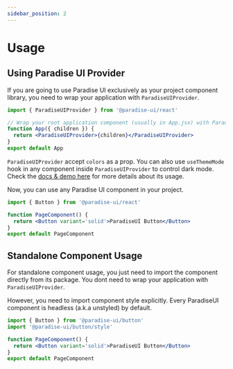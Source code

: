 ```yaml
---
sidebar_position: 2
---
```


# Usage
## Using Paradise UI Provider

If you are going to use Paradise UI exclusively as your project component library, you need to wrap your application with `ParadiseUIProvider`.

```jsx
import { ParadiseUIProvider } from '@paradise-ui/react'

// Wrap your root application component (usually in App.jsx) with ParadiseUIProvider
function App({ children }) {
  return <ParadiseUIProvider>{children}</ParadiseUIProvider>
}
export default App
```

`ParadiseUIProvider` accept `colors` as a prop. You can also use `useThemeMode` hook in any component inside `ParadiseUIProvider` to control dark mode. Check the <a href="https://paradise-ui.vercel.app/?path=/docs/provider-paradiseuiprovider--docs" target="_blank">docs & demo here</a> for more details about its usage.

Now, you can use any Paradise UI component in your project.

```jsx
import { Button } from '@paradise-ui/react'

function PageComponent() {
  return <Button variant='solid'>ParadiseUI Button</Button>
}
export default PageComponent
```

## Standalone Component Usage

For standalone component usage, you just need to import the component directly from its package. You dont need to wrap your application with `ParadiseUIProvider`.

However, you need to import component style explicitly. Every ParadiseUI component is headless (a.k.a unstyled) by default.

```jsx
import { Button } from '@paradise-ui/button'
import '@paradise-ui/button/style'

function PageComponent() {
  return <Button variant='solid'>ParadiseUI Button</Button>
}
export default PageComponent
```